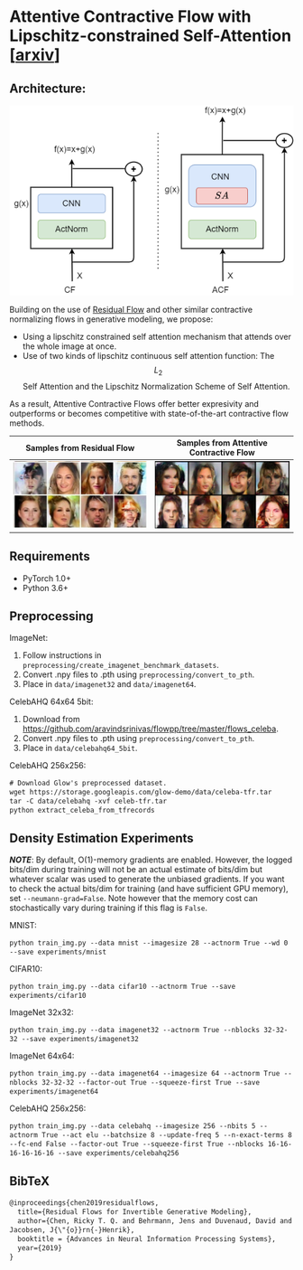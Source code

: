 # Attentive Contractive Flow with Lipschitz-constrained Self-Attention [[arxiv](https://arxiv.org/abs/2109.12135)]

## Architecture:

![Main Diagram](./assets/main.png)


Building on the use of [Residual Flow](https://arxiv.org/abs/1811.00995) and other similar contractive normalizing flows in generative modeling, we propose:
+ Using a lipschitz constrained self attention mechanism that attends over the whole image at once.
+ Use of two kinds of lipschitz continuous self attention function: The $$L_2$$ Self Attention and the Lipschitz Normalization Scheme of Self Attention.

As a result, Attentive Contractive Flows offer better expresivity and outperforms or becomes competitive with state-of-the-art contractive flow methods.

| Samples from Residual Flow         |  Samples from Attentive Contractive Flow    |
| --------------------------- | --------------------------- |
| ![Samples from Residual Flow](./assets/resflow-comp.png)      | ![Samples from Attentive Contractive Flow](./assets/acf-comp.png)|

## Requirements

 - PyTorch 1.0+
 - Python 3.6+

## Preprocessing
ImageNet:
1. Follow instructions in `preprocessing/create_imagenet_benchmark_datasets`.
2. Convert .npy files to .pth using `preprocessing/convert_to_pth`.
3. Place in `data/imagenet32` and `data/imagenet64`.

CelebAHQ 64x64 5bit:

1. Download from https://github.com/aravindsrinivas/flowpp/tree/master/flows_celeba.
2. Convert .npy files to .pth using `preprocessing/convert_to_pth`.
3. Place in `data/celebahq64_5bit`.

CelebAHQ 256x256:
```
# Download Glow's preprocessed dataset.
wget https://storage.googleapis.com/glow-demo/data/celeba-tfr.tar
tar -C data/celebahq -xvf celeb-tfr.tar
python extract_celeba_from_tfrecords
```

## Density Estimation Experiments

***NOTE***: By default, O(1)-memory gradients are enabled. However, the logged bits/dim during training will not be an actual estimate of bits/dim but whatever scalar was used to generate the unbiased gradients. If you want to check the actual bits/dim for training (and have sufficient GPU memory), set `--neumann-grad=False`. Note however that the memory cost can stochastically vary during training if this flag is `False`.

MNIST:
```
python train_img.py --data mnist --imagesize 28 --actnorm True --wd 0 --save experiments/mnist
```

CIFAR10:
```
python train_img.py --data cifar10 --actnorm True --save experiments/cifar10
```

ImageNet 32x32:
```
python train_img.py --data imagenet32 --actnorm True --nblocks 32-32-32 --save experiments/imagenet32
```

ImageNet 64x64:
```
python train_img.py --data imagenet64 --imagesize 64 --actnorm True --nblocks 32-32-32 --factor-out True --squeeze-first True --save experiments/imagenet64
```

CelebAHQ 256x256:
```
python train_img.py --data celebahq --imagesize 256 --nbits 5 --actnorm True --act elu --batchsize 8 --update-freq 5 --n-exact-terms 8 --fc-end False --factor-out True --squeeze-first True --nblocks 16-16-16-16-16-16 --save experiments/celebahq256
```

## BibTeX
```
@inproceedings{chen2019residualflows,
  title={Residual Flows for Invertible Generative Modeling},
  author={Chen, Ricky T. Q. and Behrmann, Jens and Duvenaud, David and Jacobsen, J{\"{o}}rn{-}Henrik},
  booktitle = {Advances in Neural Information Processing Systems},
  year={2019}
}
```

